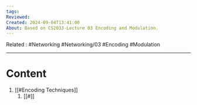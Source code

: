 ```yaml
---
tags: 
Reviewed: 
Created: 2024-09-04T13:41:00
About: Based on CS2033-Lecture 03 Encoding and Modulation.
---
```

Related : #Networking #Networking/03 #Encoding #Modulation 

---
# Content
1. [[#Encoding Techniques]]
	1. [[#]]